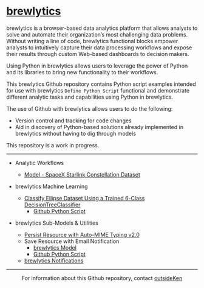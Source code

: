 # [brewlytics](https://brewlytics.com)

brewlytics is a browser-based data analytics platform that allows analysts to solve and automate their organization’s most challenging data problems. Without writing a line of code, brewlytics functional blocks empower analysts to intuitively capture their data processing workflows and expose their results through custom Web-based dashboards to decision makers. 

Using Python in brewlytics allows users to leverage the power of Python and its libraries to bring new functionality to their workflows.

This brewlytics Github repository contains Python script examples intended for use with brewlytics `Define Python Script` functional and demonstrate different analytic tasks and capabilities using Python in brewlytics. 

The use of Github with brewlytics allows users to do the following:

* Version control and tracking for code changes
* Aid in discovery of Python-based solutions already implemented in brewlytics without having to dig through models

This repository is a work in progress.

<hr>

* Analytic Workflows
    * [Model - SpaceX Starlink Constellation Dataset](https://demo.brewlytics.com/app/#/build/64ab057a-2477-4309-b6fe-bfae7403c185)
    
* brewlytics Machine Learning
    * [Classify Ellipse Dataset Using a Trained 6-Class DecisionTreeClassifier](https://demo.brewlytics.com/app/#/build/cb916f8a-b83a-44b4-cbbc-499a3a3b6a27)
        * [Github Python Script](https://github.com/outsideken/brewlytics/blob/main/ml/Classify_Ellipse_Dataset)

* brewlytics Sub-Models & Utilities
    * [Persist Resource with Auto-MIME Typing v2.0](https://github.com/outsideken/brewlytics/blob/main/submodels/Auto_MIME%20Type.md)
    * Save Resource with Email Notification
        * [brewlytics Model](https://demo.brewlytics.com/app/#/build/858214aa-0574-48e1-be8a-666efe8445b5)
        * [Github Python Script](https://github.com/outsideken/brewlytics/blob/main/submodels/SaveResource_w_EmailNotification)
    * [brewlytics Notifications](https://github.com/outsideken/brewlytics/blob/main/submodels/brewlytics%20Notifications.md)
        
<hr>

<p><center>For information about this Github repository, contact <a href="mailto:outsideken@gmail.com?subject=brewlyticsGithubRepostory">outsideKen</a></center></p>



